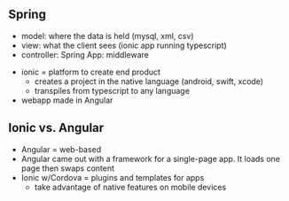 ## Spring
* model: where the data is held (mysql, xml, csv)
* view: what the client sees (ionic app running typescript)
* controller: Spring App: middleware

- ionic = platform to create end product
	- creates a project in the native language (android, swift, xcode)
	- transpiles from typescript to any language
- webapp made in Angular

## Ionic vs. Angular
* Angular = web-based
* Angular came out with a framework for a single-page app. It loads one page then swaps content
* Ionic w/Cordova = plugins and templates for apps
	* take advantage of native features on mobile devices